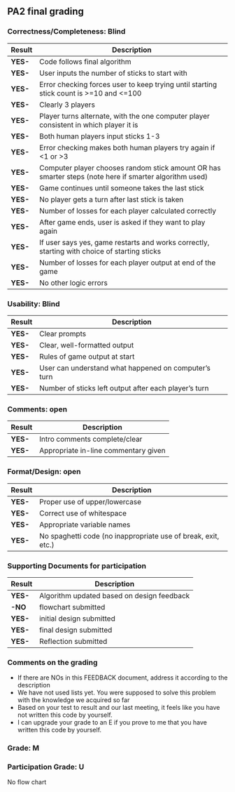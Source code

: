 ## PA2 final grading

### Correctness/Completeness: Blind

| Result   | Description                              |
|----------|------------------------------------------|
| **YES-** | Code follows final algorithm             |
| **YES-** | User inputs the number of sticks to start with |
| **YES-** | Error checking forces user to keep trying until starting stick count is >=10 and <=100 |
| **YES-** | Clearly 3 players                        |
| **YES-** | Player turns alternate, with the one computer player consistent in which player it is |
| **YES-** | Both human players input sticks 1-3      |
| **YES-** | Error checking makes both human players try again if <1 or >3 |
| **YES-** | Computer player chooses random stick amount OR has smarter steps (note here if smarter algorithm used) |
| **YES-** | Game continues until someone takes the last stick |
| **YES-** | No player gets a turn after last stick is taken |
| **YES-** | Number of losses for each player calculated correctly |
| **YES-** | After game ends, user is asked if they want to play again |
| **YES-** | If user says yes, game restarts and works correctly, starting with choice of starting sticks |
| **YES-** | Number of losses for each player output at end of the game |
| **YES-** | No other logic errors                    |

### Usability: Blind

| Result   | Description                              |
|----------|------------------------------------------|
| **YES-** | Clear prompts                            |
| **YES-** | Clear, well-formatted output             |
| **YES-** | Rules of game output at start            |
| **YES-** | User can understand what happened on computer’s turn |
| **YES-** | Number of sticks left output after each player’s turn |


### Comments: open

| Result   | Description                              |
|----------|------------------------------------------|
| **YES-** | Intro comments complete/clear            |
| **YES-** | Appropriate in-line commentary given     |

### Format/Design: open

| Result   | Description                              |
|----------|------------------------------------------|
| **YES-** | Proper use of upper/lowercase            |
| **YES-** | Correct use of whitespace                |
| **YES-** | Appropriate variable names               |
| **YES-** | No spaghetti code (no inappropriate use of break, exit, etc.) |

### Supporting Documents for participation

| Result   | Description                              |
|----------|------------------------------------------|
| **YES-** | Algorithm updated based on design feedback |
| **-NO** | flowchart submitted                     |
| **YES-** | initial design submitted                |
| **YES-** | final design submitted |
| **YES-** | Reflection submitted                            |

### Comments on the grading
- If there are NOs in this FEEDBACK document, address it according to the description
- We have not used lists yet. You were supposed to solve this problem with the knowledge we acquired so far 
- Based on your test to result and our last meeting, it feels like you have not written this code by yourself. 
- I can upgrade your grade to an E if you prove to me that you have written this code by yourself. 
### Grade: M

### Participation Grade: U
No flow chart 